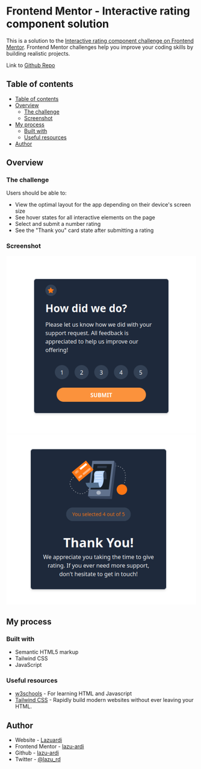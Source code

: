 # Frontend Mentor - Interactive rating component solution

This is a solution to the [Interactive rating component challenge on Frontend Mentor](https://www.frontendmentor.io/challenges/interactive-rating-component-koxpeBUmI). Frontend Mentor challenges help you improve your coding skills by building realistic projects.

Link to [Github Repo](https://github.com/lazu-ardi/interactive-rating-component)

## Table of contents

- [Table of contents](#table-of-contents)
- [Overview](#overview)
  - [The challenge](#the-challenge)
  - [Screenshot](#screenshot)
- [My process](#my-process)
  - [Built with](#built-with)
  - [Useful resources](#useful-resources)
- [Author](#author)

## Overview

### The challenge

Users should be able to:

- View the optimal layout for the app depending on their device's screen size
- See hover states for all interactive elements on the page
- Select and submit a number rating
- See the "Thank you" card state after submitting a rating

### Screenshot

![Index Page](/images/index-page.png)
![Thank You Page](/images/thank-you-page.png)

## My process

### Built with

- Semantic HTML5 markup
- Tailwind CSS
- JavaScript

### Useful resources

- [w3schools](https://www.w3schools.com/) - For learning HTML and Javascript
- [Tailwind CSS](https://tailwindcss.com/) - Rapidly build modern websites without ever leaving your HTML.

## Author

- Website - [Lazuardi](lazuardi.vercel.app/)
- Frontend Mentor - [lazu-ardi](https://www.frontendmentor.io/profile/lazu-ardi)
- Github - [lazu-ardi](https://github.com/lazu-ardi)
- Twitter - [@lazu_rd](https://twitter.com/lazu_rd)
